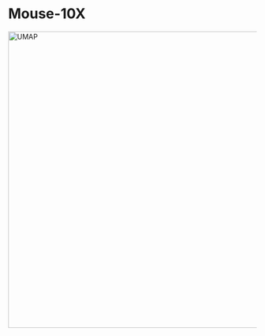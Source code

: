 # Mouse-10X

<img width="600" alt="UMAP" src="https://user-images.githubusercontent.com/1152087/110464352-522bf780-80d3-11eb-812f-575fd6195019.png">
